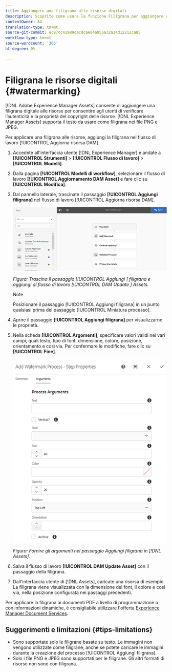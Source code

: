```yaml
---
title: Aggiungere una filigrana alle risorse digitali
description: Scoprite come usare la funzione Filigrana per aggiungere una filigrana digitale alle risorse.
contentOwner: AG
translation-type: tm+mt
source-git-commit: ec97cc41989cacdcae64a955a32a34d12212ca85
workflow-type: tm+mt
source-wordcount: '305'
ht-degree: 0%

---
```



# Filigrana le risorse digitali {#watermarking}

[!DNL Adobe Experience Manager Assets] consente di aggiungere una filigrana digitale alle risorse per consentire agli utenti di verificare l’autenticità e la proprietà del copyright delle risorse. [!DNL Experience Manager Assets] supporta il testo da usare come filigrana nei file PNG e JPEG.

Per applicare una filigrana alle risorse, aggiungi la filigrana nel flusso di lavoro [!UICONTROL Aggiorna risorsa DAM].

1. Accedete all&#39;interfaccia utente [!DNL Experience Manager] e andate a **[!UICONTROL Strumenti]** > **[!UICONTROL Flusso di lavoro]** > **[!UICONTROL Modelli]**.
1. Dalla pagina **[!UICONTROL Modelli di workflow]**, selezionare il flusso di lavoro **[!UICONTROL Aggiornamento DAM Asset]** e fare clic su **[!UICONTROL Modifica]**.

1. Dal pannello laterale, trascinate il passaggio **[!UICONTROL Aggiungi filigrana]** nel flusso di lavoro [!UICONTROL Aggiorna risorsa DAM].

   ![Trascinate il passaggio  [!UICONTROL Aggiungi ] filigrana e aggiungete al flusso di lavoro  [!UICONTROL DAM Update ] Assets](assets/add_watermark_step_aem_assets.png)

   *Figura: Trascina il passaggio  [!UICONTROL Aggiungi ] filigrana e aggiungi al flusso di lavoro  [!UICONTROL DAM Update ] Assets.*

   >[!NOTE]
   >
   >Posizionare il passaggio [!UICONTROL Aggiungi filigrana] in un punto qualsiasi prima del passaggio [!UICONTROL Miniatura processo].

1. Aprire il passaggio **[!UICONTROL Aggiungi filigrana]** per visualizzarne le proprietà.
1. Nella scheda **[!UICONTROL Argomenti]**, specificare valori validi nei vari campi, quali testo, tipo di font, dimensione, colore, posizione, orientamento e così via. Per confermare le modifiche, fare clic su **[!UICONTROL Fine]**.

   ![Fornire gli argomenti nel passaggio Aggiungi filigrana in  [!DNL Assets]](assets/arguments_add_watermark_aem_assets.png)

   *Figura: Fornire gli argomenti nel passaggio Aggiungi filigrana in  [!DNL Assets].*

1. Salva il flusso di lavoro **[!UICONTROL DAM Update Asset]** con il passaggio della filigrana.
1. Dall&#39;interfaccia utente di [!DNL Assets], caricate una risorsa di esempio. La filigrana viene visualizzata con la dimensione del font, il colore e così via, nella posizione configurata nei passaggi precedenti.

Per applicare la filigrana ai documenti PDF a livello di programmazione o con informazioni dinamiche, è consigliabile utilizzare l&#39;offerta [ Experience Manager Document Services](/help/forms/using/overview-aem-document-services.md).

## Suggerimenti e limitazioni {#tips-limitations}

* Sono supportate solo le filigrane basate su testo. Le immagini non vengono utilizzate come filigrane, anche se potete caricare le immagini durante la creazione del processo [!UICONTROL Aggiungi filigrana].
* Solo i file PNG e JPEG sono supportati per le filigrane. Gli altri formati di risorse non sono con filigrana.
